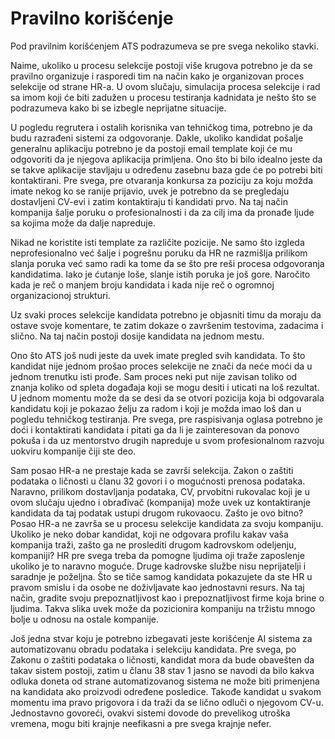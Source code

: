 # Pravilno korišćenje

Pod pravilnim korišćenjem ATS podrazumeva se pre svega nekoliko stavki.

Naime, ukoliko u procesu selekcije postoji više krugova potrebno je da se pravilno organizuje i rasporedi tim na način kako je organizovan proces selekcije od strane HR-a. U ovom slučaju, simulacija procesa selekcije i rad sa imom koji će biti zadužen u procesu testiranja kadnidata je nešto što se podrazumeva kako bi se izbegle neprijatne situacije. 

U pogledu regrutera i ostalih korisnika van tehničkog tima, potrebno je da budu razrađeni sistemi za odgovoranje. Dakle, ukoliko kandidat pošalje generalnu aplikaciju potrebno je da postoji email template koji će mu odgovoriti da je njegova aplikacija primljena. Ono što bi bilo idealno jeste da se takve aplikacije stavljaju u određenu zasebnu baza gde će po potrebi biti kontaktirani. Pre svega, pre otvaranja konkursa za poziciju za koju možda imate nekog ko se ranije prijavio, uvek je potrebno da se pregledaju dostavljeni CV-evi i zatim kontaktiraju ti kandidati prvo. Na taj način kompanija šalje poruku  o profesionalnosti i da za cilj ima da pronađe ljude sa kojima može da dalje napreduje. 

Nikad ne koristite isti template za različite pozicije. Ne samo što izgleda neprofesionalno već šalje i pogrešnu poruku da HR ne razmišlja prilikom slanja poruka već samo radi ka tome da se što pre reši procesa odgovoranja kandidatima. Iako je ćutanje loše, slanje istih poruka je još gore. Naročito kada je reč o manjem broju kandidata i kada nije reč o ogromnoj organizacionoj strukturi. 

Uz svaki proces selekcije kandidata potrebno je objasniti timu da moraju da ostave svoje komentare, te zatim dokaze o završenim testovima, zadacima i slično. Na taj način postoji dosije kandidata na jednom mestu.

Ono što ATS još nudi jeste da uvek imate pregled svih kandidata. To što kandidat nije jednom prošao proces selekcije ne znači da neće moći da u jednom trenutku isti prođe. Sam proces neki put nije zavisan toliko od znanja koliko od spleta događaja koji se mogu desiti i uticati na loš rezultat. U jednom momentu može da se desi da se otvori pozicija koja bi odgovarala kandidatu koji je pokazao želju za radom i koji je možda imao loš dan u pogledu tehničkog testiranja. Pre svega, pre raspisivanja oglasa potrebno je doći i kontaktirati kandidata i pitati ga da li je zainteresovan da ponovo pokuša i da uz mentorstvo drugih napreduje u svom profesionalnom razvoju uokviru kompanije čiji ste deo. 

Sam posao HR-a ne prestaje kada se završi selekcija. Zakon o zaštiti podataka o ličnosti u članu 32 govori i o mogućnosti prenosa podataka. Naravno, prilikom dostavljanja podataka, CV, prvobitni rukovalac koji je u ovom slučaju ujedno i obrađivač \(kompanija\) može uvek uz kontaktiranje kandidata da taj podatak ustupi drugom rukovaocu. Zašto je ovo bitno? Posao HR-a ne završa se u procesu selekcije kandidata za svoju kompaniju. Ukoliko je neko dobar kandidat, koji ne odgovara profilu kakav vaša kompanija traži, zašto ga ne proslediti drugom kadrovskom odeljenju, kompaniji? HR pre svega treba da pomogne ljudima oji traže zaposlenje ukoliko je to naravno moguće. Druge kadrovske službe nisu neprijatelji i saradnje je poželjna. Što se tiče samog kandidata pokazujete da ste HR u pravom smislu i da osobe ne doživljavate kao jednostavni resurs. Na taj način, gradite svoju prepoznatljivost kao i prepoznatljivost firme koja brine o ljudima. Takva slika uvek može da pozicionira kompaniju na tržistu mnogo bolje u odnosu na ostale kompanije. 

Još jedna stvar koju je potrebno izbegavati jeste korišćenje AI sistema za automatizovanu obradu podataka i selekciju kandidata. Pre svega, po Zakonu o zaštiti podataka o ličnosti, kandidat mora da bude obavešten da takav sistem postoji, zatim u članu 38 stav 1 jasno se navodi da bilo kakva odluka doneta od strane automatizovanog sistema ne može biti primenjena na kandidata ako proizvodi određene posledice. Takođe kandidat u svakom momentu ima pravo prigovora i da traži da se lično odluči o njegovom CV-u. Jednostavno govoreći, ovakvi sistemi dovode do prevelikog utroška vremena, mogu biti krajnje neefikasni a pre svega krajnje nefer. 

